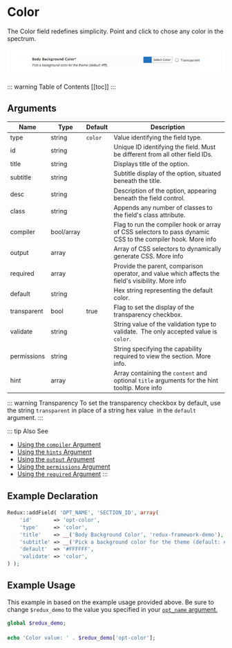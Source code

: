 # Color

The Color field redefines simplicity. Point and click to chose any color in the spectrum.

<span style="display:block;text-align:center">![](./img/color.png)</span>

::: warning Table of Contents
[[toc]]
:::

## Arguments

|Name|Type|Default|Description|
|--- |--- |--- |--- |
|type|string|`color`|Value identifying the field type.|
|id|string||Unique ID identifying the field. Must be different from all other field IDs.|
|title|string||Displays title of the option.|
|subtitle|string||Subtitle display of the option, situated beneath the title.|
|desc|string||Description of the option, appearing beneath the field control.|
|class|string||Appends any number of classes to the field's class attribute.|
|compiler|bool/array||Flag to run the compiler hook or array of CSS selectors to pass dynamic CSS to the compiler hook.  More info|
|output|array||Array of CSS selectors to dynamically generate CSS.  More info|
|required|array||Provide the parent, comparison operator, and value which affects the field's visibility.  More info|
|default|string||Hex string representing the default color.|
|transparent|bool|true|Flag to set the display of the transparency checkbox.|
|validate|string||String value of the validation type to validate.  The only accepted value is `color`.|
|permissions|string||String specifying the capability required to view the section.   More info.|
|hint|array||Array containing the `content` and optional `title` arguments for the hint tooltip. More info|

::: warning Transparency
To set the transparency checkbox by default, use the string `transparent` in place of a string hex value  in the `default` argument.
:::

::: tip Also See
- [Using the `compiler` Argument](../configuration/argument-compiler.md)
- [Using the `hints` Argument](../configuration/argument-hints.md)
- [Using the `output` Argument](../guide/the-output-argument.md)
- [Using the `permissions` Argument](../configuration/argument-permissions.md)
- [Using the `required` Argument](../configuration/argument-required.md)
:::

## Example Declaration

```php
Redux::addField( 'OPT_NAME', 'SECTION_ID', array(
    'id'       => 'opt-color',
    'type'     => 'color',
    'title'    => __('Body Background Color', 'redux-framework-demo'), 
    'subtitle' => __('Pick a background color for the theme (default: #fff).', 'redux-framework-demo'),
    'default'  => '#FFFFFF',
    'validate' => 'color',
) );
```

## Example Usage
This example in based on the example usage provided above. Be sure to change `$redux_demo` to the value you specified in your <a title="opt_name" href="/redux-framework/arguments/opt_name/">`opt_name` argument.</a>

```php
global $redux_demo;

echo 'Color value: ' . $redux_demo['opt-color'];
```
